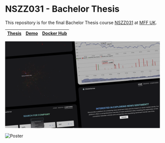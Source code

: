 # NSZZ031 - Bachelor Thesis

This repository is for the final Bachelor Thesis course [NSZZ031](https://is.cuni.cz/studium/predmety/index.php?id=8e2d2990881a77e48ecb713cc035bd4b&tid=&do=predmet&kod=NSZZ031&skr=2023) at [MFF UK](https://www.mff.cuni.cz).

| [Thesis](http://hdl.handle.net/20.500.11956/194967) | [Demo](https://drive.google.com/file/d/1Z9lMQMDJev3sbgV1IC3h_gzfoUQJANo1/view?usp=sharing) | [Docker Hub](https://hub.docker.com/repositories/stiborv) |
| --- | --- | --- |

![Final-Presentation](./static/final-presentation.png)

![Poster](./static/poster-final.png)